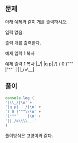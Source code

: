 ## 문제
아래 예제와 같이 개를 출력하시오.

입력
없음.

출력
개를 출력한다.

예제 입력 1 복사

예제 출력 1 복사
|\_/|
|q p|   /}
( 0 )"""\
|"^"`    |
||_/=\\__|

## 풀이

```js
console.log (
'|\\_/|\n' +
'|q p|   /}\n' +
'( 0 )"""\\\n' +
'|"^"`    |\n' +
'||_/=\\\\__|'
)
```

풀이방식은 고양이와 같다.
